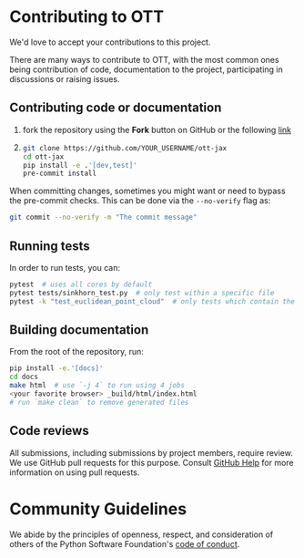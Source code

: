 # Contributing to OTT

We'd love to accept your contributions to this project.

There are many ways to contribute to OTT, with the most common ones being contribution of code, documentation
to the project, participating in discussions or raising issues.

## Contributing code or documentation
1. fork the repository using the **Fork** button on GitHub or the following
   [link](https://github.com/ott-jax/ott/fork)
2. ```bash
   git clone https://github.com/YOUR_USERNAME/ott-jax
   cd ott-jax
   pip install -e .'[dev,test]'
   pre-commit install
   ```

When committing changes, sometimes you might want or need to bypass the pre-commit checks. This can be
done via the ``--no-verify`` flag as:
```bash
git commit --no-verify -m "The commit message"
```

## Running tests
In order to run tests, you can:
```bash
pytest  # uses all cores by default
pytest tests/sinkhorn_test.py  # only test within a specific file
pytest -k "test_euclidean_point_cloud"  # only tests which contain the expression
```

## Building documentation
From the root of the repository, run:
```bash
pip install -e.'[docs]'
cd docs
make html  # use `-j 4` to run using 4 jobs
<your favorite browser> _build/html/index.html
# run `make clean` to remove generated files
```

## Code reviews

All submissions, including submissions by project members, require review. We
use GitHub pull requests for this purpose. Consult
[GitHub Help](https://help.github.com/articles/about-pull-requests/) for more information on using pull requests.

# Community Guidelines
We abide by the principles of openness, respect, and consideration of others of the Python Software Foundation's
[code of conduct](https://www.python.org/psf/codeofconduct/).
